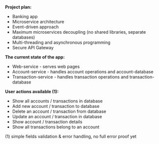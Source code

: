 **Project plan:**<br>

- Banking app <br>
- Microservice architecture <br>
- Event-driven approach <br>
- Maximum microservices decoupling (no shared libraries, separate databases)
- Multi-threading and asynchronous programming <br>
- Secure API Gateway <br>

**The current state of the app:**<br>

- Web-service - serves web pages <br>
- Account-service - handles account operations and account-database <br>
- Transaction-service - handles transaction operations and transaction-database <br>

**User actions available (1):** <br>

- Show all accounts / transactions in database <br>
- Add new account / transaction to database <br>
- Delete an account / transaction from database <br>
- Update an account / transaction in database <br>
- Show account / transaction details <br>
- Show all transactions belong to an account <br>

(1) simple fields validation & error handling, no full error proof yet <br>